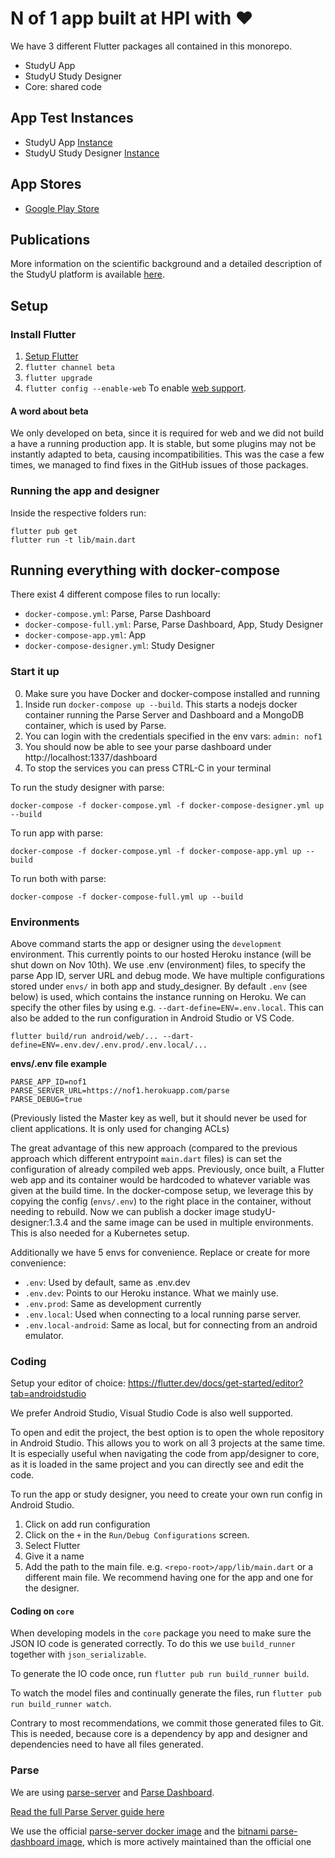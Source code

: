 # N of 1 app built at HPI with ❤

We have 3 different Flutter packages all contained in this monorepo.

- StudyU App
- StudyU Study Designer
- Core: shared code

## App Test Instances

- StudyU App [Instance](https://studyu-app-v1.web.app/)
- StudyU Study Designer [Instance](https://studyu-designer-v1.web.app/)

## App Stores

- [Google Play Store](https://play.google.com/store/apps/details?id=health.studyu.app)

## Publications

More information on the scientific background and a detailed description of the StudyU platform is available [here](https://arxiv.org/abs/2012.14201). 

## Setup

### Install Flutter

1. [Setup Flutter](https://flutter.dev/docs/get-started/install)
2. `flutter channel beta`
3. `flutter upgrade`
4. `flutter config --enable-web` To enable [web support](https://flutter.dev/docs/get-started/web).

#### A word about beta

We only developed on beta, since it is required for web and we did not build a have a running production app.
It is stable, but some plugins may not be instantly adapted to beta, causing incompatibilities.
This was the case a few times, we managed to find fixes in the GitHub issues of those packages.

### Running the app and designer

Inside the respective folders run:

```
flutter pub get
flutter run -t lib/main.dart
```

## Running everything with docker-compose

There exist 4 different compose files to run locally:

- `docker-compose.yml`: Parse, Parse Dashboard
- `docker-compose-full.yml`: Parse, Parse Dashboard, App, Study Designer
- `docker-compose-app.yml`: App
- `docker-compose-designer.yml`: Study Designer

### Start it up
0. Make sure you have Docker and docker-compose installed and running
1. Inside run `docker-compose up --build`. This starts a nodejs docker container running the Parse Server and Dashboard and a MongoDB container, which is used by Parse.
2. You can login with the credentials specified in the env vars: `admin: nof1`
3. You should now be able to see your parse dashboard under http://localhost:1337/dashboard
4. To stop the services you can press CTRL-C in your terminal

To run the study designer with parse:

```
docker-compose -f docker-compose.yml -f docker-compose-designer.yml up --build
```

To run app with parse:

```
docker-compose -f docker-compose.yml -f docker-compose-app.yml up --build
```

To run both with parse:

```
docker-compose -f docker-compose-full.yml up --build
```

### Environments

Above command starts the app or designer using the `development` environment. This currently points to our hosted Heroku instance (will be shut down on Nov 10th).
We use .env (environment) files, to specify the parse App ID, server URL and debug mode.
We have multiple configurations stored under `envs/` in both app and study_designer.
By default `.env` (see below) is used, which contains the instance running on Heroku.
We can specify the other files by using e.g. `--dart-define=ENV=.env.local`.
This can also be added to the run configuration in Android Studio or VS Code.

```
flutter build/run android/web/... --dart-define=ENV=.env.dev/.env.prod/.env.local/...
```

**envs/.env file example**
```
PARSE_APP_ID=nof1
PARSE_SERVER_URL=https://nof1.herokuapp.com/parse
PARSE_DEBUG=true
```
(Previously listed the Master key as well, but it should never be used for client applications. It is only used for changing ACLs)

The great advantage of this new approach
(compared to the previous approach which different entrypoint `main.dart` files)
is can set the configuration of already compiled web apps. Previously, once built,
a Flutter web app and its container would be hardcoded to whatever variable was given at the build time.
In the docker-compose setup, we leverage this by copying the config (`envs/.env`)
to the right place in the container, without needing to rebuild.
Now we can publish a docker image studyU-designer:1.3.4 and the same image can be used in multiple environments.
This is also needed for a Kubernetes setup.

Additionally we have 5 envs for convenience. Replace or create for more convenience:

- `.env`: Used by default, same as .env.dev
- `.env.dev`: Points to our Heroku instance. What we mainly use.
- `.env.prod`: Same as development currently
- `.env.local`: Used when connecting to a local running parse server.
- `.env.local-android`: Same as local, but for connecting from an android emulator.

### Coding

Setup your editor of choice: https://flutter.dev/docs/get-started/editor?tab=androidstudio

We prefer Android Studio, Visual Studio Code is also well supported.

To open and edit the project, the best option is to open the whole repository in Android Studio. This allows you to work on all 3 projects at the same time. It is especially useful when navigating the code from app/designer to core, as it is loaded in the same project and you can directly see and edit the code.

To run the app or study designer, you need to create your own run config in Android Studio.

1. Click on add run configuration
2. Click on the `+` in the `Run/Debug Configurations` screen.
3. Select Flutter
4. Give it a name
5. Add the path to the main file. e.g. `<repo-root>/app/lib/main.dart` or a different main file. We recommend having one for the app and one for the designer.

#### Coding on `core`

When developing models in the `core` package you need to make sure the JSON IO code is generated correctly.
To do this we use `build_runner` together with `json_serializable`.

To generate the IO code once, run `flutter pub run build_runner build`.

To watch the model files and continually generate the files, run `flutter pub run build_runner watch`.

Contrary to most recommendations, we commit those generated files to Git. This is needed, because core is a dependency by app and designer and dependencies need to have all files generated.

### Parse

We are using [parse-server](https://github.com/ParsePlatform/parse-server) and [Parse Dashboard](https://github.com/parse-community/parse-dashboard).

[Read the full Parse Server guide here](https://github.com/ParsePlatform/parse-server/wiki/Parse-Server-Guide)

We use the official [parse-server docker image](https://hub.docker.com/r/parseplatform/parse-server)
and the [bitnami parse-dashboard image](https://hub.docker.com/r/bitnami/parse-dashboard),
which is more actively maintained than the official one
